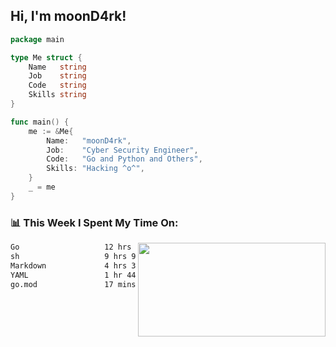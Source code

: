 <h2> Hi, I'm moonD4rk!</h2>

```go
package main

type Me struct {
	Name   string
	Job    string
	Code   string
	Skills string
}

func main() {
	me := &Me{
		Name:   "moonD4rk",
		Job:    "Cyber Security Engineer",
		Code:   "Go and Python and Others",
		Skills: "Hacking ^o^",
	}
	_ = me
}
```

<h3>📊 This Week I Spent My Time On:</h3>
<img align='right' src="https://github-readme-stats.vercel.app/api?username=moond4rk&show_icons=true&theme=radical", width="300" height="150">

<!--START_SECTION:waka-->

```txt
Go                   12 hrs          ██████████▓░░░░░░░░░░░░░░   42.26 %
sh                   9 hrs 9 mins    ████████░░░░░░░░░░░░░░░░░   32.22 %
Markdown             4 hrs 32 mins   ████░░░░░░░░░░░░░░░░░░░░░   15.98 %
YAML                 1 hr 44 mins    █▓░░░░░░░░░░░░░░░░░░░░░░░   06.14 %
go.mod               17 mins         ▒░░░░░░░░░░░░░░░░░░░░░░░░   01.01 %
```

<!--END_SECTION:waka-->

